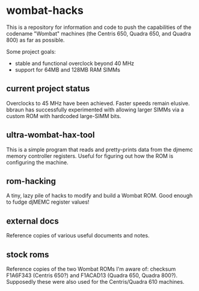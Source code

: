 wombat-hacks
============
This is a repository for information and code to push the capabilities of the codename "Wombat" machines (the Centris 650, Quadra 650, and Quadra 800) as far as possible.

Some project goals:
* stable and functional overclock beyond 40 MHz
* support for 64MB and 128MB RAM SIMMs

current project status
----------------------
Overclocks to 45 MHz have been achieved.  Faster speeds remain elusive.  bbraun has successfully experimented with allowing larger SIMMs via a custom ROM with hardcoded large-SIMM bits.

ultra-wombat-hax-tool
---------------------
This is a simple program that reads and pretty-prints data from the djmemc memory controller registers.  Useful for figuring out how the ROM is configuring the machine.

rom-hacking
-----------
A tiny, lazy pile of hacks to modify and build a Wombat ROM.  Good enough to fudge djMEMC register values!

external docs
-------------
Reference copies of various useful documents and notes.

stock roms
----------
Reference copies of the two Wombat ROMs I'm aware of: checksum F1A6F343 (Centris 650?) and F1ACAD13 (Quadra 650, Quadra 800?).  Supposedly these were also used for the Centris/Quadra 610 machines.
